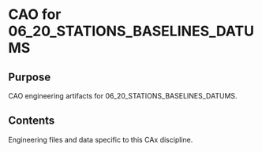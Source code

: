 # CAO for 06_20_STATIONS_BASELINES_DATUMS

## Purpose
CAO engineering artifacts for 06_20_STATIONS_BASELINES_DATUMS.

## Contents
Engineering files and data specific to this CAx discipline.
